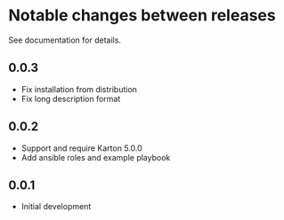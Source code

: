 # Notable changes between releases

See documentation for details.

## 0.0.3

- Fix installation from distribution
- Fix long description format

## 0.0.2

- Support and require Karton 5.0.0
- Add ansible roles and example playbook

## 0.0.1

- Initial development
